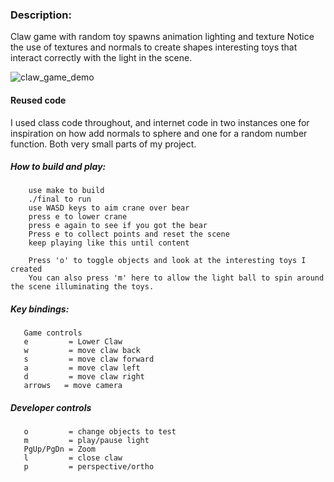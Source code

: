 ### Description:
Claw game with random toy spawns animation lighting and texture
Notice the use of textures and normals to create shapes interesting toys that interact correctly with the light in the scene.

![claw_game_demo](https://github.com/LeoSipowicz/claw_game_openGL/assets/46508152/b11f1551-214c-4aa3-89d6-4f4cea6303c1)

#### Reused code
I used class code throughout, and internet code in two instances
one for inspiration on how add normals to sphere and one for a random number function.
Both very small parts of my project.

##### How to build and play:
```
    use make to build
    ./final to run
    use WASD keys to aim crane over bear
    press e to lower crane
    press e again to see if you got the bear
    Press e to collect points and reset the scene
    keep playing like this until content

    Press 'o' to toggle objects and look at the interesting toys I created
    You can also press 'm' here to allow the light ball to spin around the scene illuminating the toys.
```
 ##### Key bindings:
```
   Game controls
   e         = Lower Claw
   w         = move claw back
   s         = move claw forward
   a         = move claw left
   d         = move claw right
   arrows   = move camera
 ```
##### Developer controls
```
   o         = change objects to test
   m         = play/pause light
   PgUp/PgDn = Zoom
   l         = close claw
   p         = perspective/ortho
```
 
